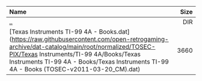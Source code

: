 |Name|Size|
|:---|---:|
|[..](../index.html)|DIR|
|[Texas Instruments TI-99 4A - Books.dat](https://raw.githubusercontent.com/open-retrogaming-archive/dat-catalog/main/root/normalized/TOSEC-PIX/Texas Instruments/TI-99 4A/Books/Texas Instruments TI-99 4A - Books/Texas Instruments TI-99 4A - Books (TOSEC-v2011-03-20_CM).dat)|3660|
